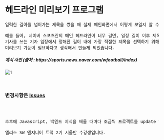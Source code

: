 # 헤드라인 미리보기 프로그램

<pre>
입력한 길이를 넘어가는 제목을 썼을 때 실제 메인화면에서 어떻게 보일지 알 수 있는 프로그램. 

예를 들어, 네이버 스포츠란의 메인 헤드라인이 너무 길면, 일정 길이 이후 제목이 ... 처리가 되는데, 
기사를 쓰는 기자 입장에서 정해진 길이 내에 가장 적절한 제목을 선택하기 위해서는
미리보기 기능이 필요하다고 생각해서 만들게 되었습니다.
</pre>

<h5>예시 사진 (출처 : https://sports.news.naver.com/wfootball/index)</h5>

![1](https://user-images.githubusercontent.com/59140182/162555403-4a7632b3-c778-40a0-9fb9-a4e4321e4859.png)

<br>

### 변경사항은 [Issues](https://github.com/shinbian11/Headline-Preview/issues)

<br><br>

<pre>
추후에 Javascript, 백엔드 지식을 배울 때마다 조금씩 프로젝트를 update 할 예정입니다.

엘리스 SW 엔지니어 트랙 2기 서울반 수강생입니다.
</pre>
